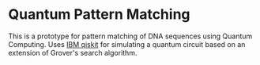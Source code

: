 # Quantum Pattern Matching

This is a prototype for pattern matching of DNA sequences using Quantum Computing. Uses [IBM qiskit](https://qiskit.org/) for simulating a quantum circuit based on an extension of Grover's search algorithm.
